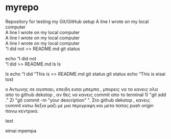 # myrepo
Repository for testing my Git/GitHub setup
A line I wrote on my local computer  
A line I wrote on my local computer  
A line I wrote on my local computer  
A line I wrote on my local computer  
“I did not  >> README.md
git status

echo “I did not  
“I did  >> README.md
ls
ls


ls
echo “I did 
“This is >> README.md
git status
git status
echo “This is
eisai tost  

ο Αντωνης σε αγαπαει, επειδη εισαι μπεμπα , μπορεις να τα κανεις ολα απο το github dekstop , αν θες να κανεις commit απο το terminal 1) "git add ." 2) "git commit -m "your description" ". Στο github dekstop , κανεις commit κατω δεξια μαζι με μια περιγραφη και μετα πατας push origin πανω κεντρικα.   


test

eimai mpempa   
